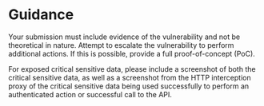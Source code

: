 # Guidance

Your submission must include evidence of the vulnerability and not be theoretical in nature. Attempt to escalate the vulnerability to perform additional actions. If this is possible, provide a full proof-of-concept (PoC).

For exposed critical sensitive data, please include a screenshot of both the critical sensitive data, as well as a screenshot from the HTTP interception proxy of the critical sensitive data being used successfully to perform an authenticated action or successful call to the API.
